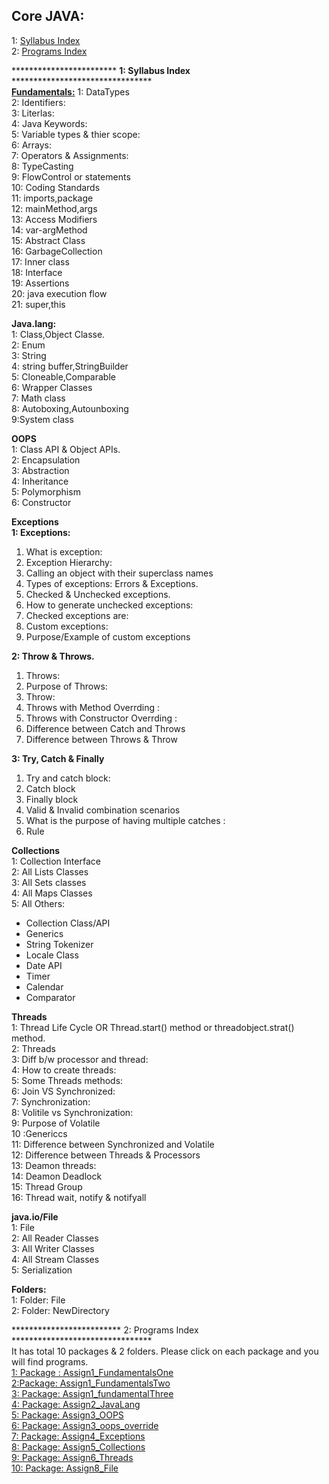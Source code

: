 Core JAVA: 
-----------
1: [Syllabus Index](#a1)  
2: [Programs Index](#a2)

************************ **1: Syllabus Index** ********************************  
[**Fundamentals:**](https://github.com/mjalleda/Java/blob/master/Javaassignment/src/Assign1_fundamentalsOne/A_README.md)
1: DataTypes  
2: Identifiers:  
3: Literlas:   
4: Java Keywords:   
5: Variable types & thier scope:   
6: Arrays:  
7: Operators & Assignments:  
8: TypeCasting  
9: FlowControl or statements  
10: Coding Standards  
11: imports,package  
12: mainMethod,args  
13: Access Modifiers   
14: var-argMethod   
15: Abstract Class    
16: GarbageCollection   
17: Inner class  
18: Interface  
19: Assertions  
20: java execution flow   
21: super,this

**Java.lang:**  
1: Class,Object Classe.  
2: Enum                                  
3: String                          
4: string buffer,StringBuilder  
5: Cloneable,Comparable      
6: Wrapper Classes           
7: Math class                
8: Autoboxing,Autounboxing  
9:System class 

**OOPS**  
1: Class API & Object APIs.  
2: Encapsulation  
3: Abstraction  
4: Inheritance  
5: Polymorphism  
6: Constructor
     

**Exceptions**  
**1: Exceptions:**  
1. What is exception:  
2. Exception Hierarchy:  
3. Calling an object with their superclass names  
4. Types of exceptions: Errors & Exceptions.  
5. Checked & Unchecked exceptions.  
6. How to generate unchecked exceptions:   
7. Checked exceptions are:  
8. Custom exceptions:   
9. Purpose/Example of custom exceptions  

**2: Throw & Throws.**  
1. Throws:   
2. Purpose of Throws:  
3. Throw:   
4. Throws with Method Overrding :   
5. Throws with Constructor Overrding :   
6. Difference between Catch and Throws  
7. Difference between Throws & Throw  

**3: Try, Catch & Finally**  
1. Try and catch block:   
2. Catch block  
3. Finally block  
4. Valid & Invalid combination scenarios  
5. What is the purpose of having multiple catches :   
6. Rule


**Collections**  
1: Collection Interface  
2: All Lists Classes  
3: All Sets classes  
4: All Maps Classes  
5: All Others:  
- Collection Class/API  
- Generics  
- String Tokenizer  
- Locale Class  
- Date API  
- Timer  
- Calendar  
- Comparator

**Threads**  
1: Thread Life Cycle OR Thread.start() method or threadobject.strat() method.   
2: Threads  
3: Diff b/w processor and thread:  
4: How to create threads:   
5: Some Threads  methods:   
6: Join VS Synchronized:   
7: Synchronization:  
8: Volitile vs Synchronization:   
9: Purpose of Volatile  
10 :Genericcs  
11: Difference between Synchronized and Volatile   
12: Difference between Threads & Processors  
13: Deamon threads:   
14: Deamon Deadlock  
15: Thread Group  
16: Thread wait, notify & notifyall

**java.io/File**  
1: File                     
2: All Reader Classes          
3: All Writer Classes       
4: All Stream Classes  
5: Serialization

**Folders:**  
1: Folder: File  
2: Folder: NewDirectory


************************* 2: Programs Index ********************************  
It has total 10 packages & 2 folders.  Please click on each package and you will find programs.  
[1: Package : Assign1_FundamentalsOne](src/Assign1_fundamentalsOne)   
[2:Package: Assign1_FundamentalsTwo](src/Assign1_fundamentalsTwo)   
[3: Package: Assign1_fundamentalThree](src/Assign1_fundamentalsThree)    
[4: Package: Assign2_JavaLang](src/Assign2_javalang)    
[5: Package: Assign3_OOPS](src/Assign3_OOPS)  
[6: Package: Assign3_oops_override](src/Assign3_oops_override)  
[7: Package: Assign4_Exceptions](src/Assign4_exceptions)  
[8: Package: Assign5_Collections](src/Assign5_collections)  
[9: Package: Assign6_Threads](src/Assign7_Threads)   
[10: Package: Assign8_File](src/Assign8_Files)
